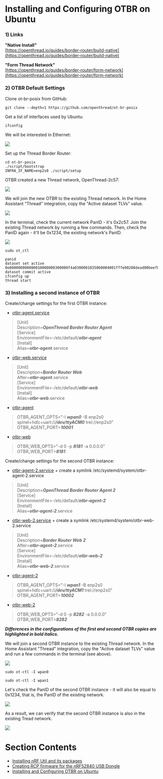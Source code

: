# Installing and Configuring OTBR on Ubuntu

### 1) Links
**"Native Install"**  
[https://openthread.io/guides/border-router/build-native](https://openthread.io/guides/border-router/build-native)  
  
**"Form Thread Network"**  
[https://openthread.io/guides/border-router/form-network](https://openthread.io/guides/border-router/form-network)  

### 2) OTBR Default Settings
Clone ot-br-posix from GitHub:
~~~
git clone --depth=1 https://github.com/openthread/ot-br-posix
~~~
Get a list of interfaces used by Ubuntu:
~~~
ifconfig
~~~
We will be interested in Ethernet:  
  
![](images/ubuntu_ifconfig.png)  
  
Set up the Thread Border Router:
~~~
cd ot-br-posix
./script/bootstrap
INFRA_IF_NAME=enp2s0 ./script/setup
~~~
OTBR created a new Thread network, OpenThread-2c57:  
  
![](images/nrf52840_rcp_otbr_in_HA.png)  

We will join the new OTBR to the existing Thread network. In the Home Assistant "Thread" integration, copy the "Active dataset TLVs" value.  
  
![](images/nrf52840_rcp_otbr_dataset_from_HA.png)  
  
In the terminal, check the current network PanID - it's 0x2c57. Join the existing Thread network by running a few commands. Then, check the PanID again - it'll be 0x1234, the existing network's PanID.  
  
![](images/nrf52840_rcp_otbr_join_thread.png)  
  
~~~
sudo ot_ctl
~~~
~~~
panid
dataset set active 0e080000000000010000000300000f4a0300001035060004001fffe00208dead00beef00cafe0708fd000db800a00000051000112233445566778899aabbccddeeff030e4f70656e5468726561642d455350010212340410104810e2315100afd6bc9215a6bfac530c0402a0f7f8
dataset commit active
ifconfig up
thread start
~~~


### 3) Installing a second instance of OTBR

Create/change settings for the first OTBR instance:  
- [otbr-agent.service](ubuntu/usr/lib/systemd/system/otbr-agent.service)
> \[Unit\]  
> Description=***OpenThread Border Router Agent***  
> \[Service\]  
> EnvironmentFile=-/etc/default/***otbr-agent***  
> \[Install\]  
> Alias=***otbr-agent***.service  
- [otbr-web.service](ubuntu/usr/lib/systemd/system/otbr-web.service)
> \[Unit\]  
> Description=***Border Router Web***  
> After=***otbr-agent***.service  
> \[Service\]  
> EnvironmentFile=-/etc/default/***otbr-web***  
> \[Install\]  
> Alias=***otbr-web***.service  
- [otbr-agent](ubuntu/etc/default/otbr-agent)
> OTBR_AGENT_OPTS="-I ***wpan0*** -B enp2s0 spinel+hdlc+uart://***/dev/ttyACM0*** trel://enp2s0"  
> OTBR_AGENT_PORT=***10001***  
- [otbr-web](ubuntu/etc/default/otbr-web)
> OTBR_WEB_OPTS="-d 0 -p ***8181*** -a 0.0.0.0"  
> OTBR_WEB_PORT=***8181***  

Create/change settings for the second OTBR instance:  
- [otbr-agent-2.service](ubuntu/usr/lib/systemd/system/otbr-agent-2.service) + create a symlink /etc/systemd/system/otbr-agent-2.service  
> \[Unit\]  
> Description=***OpenThread Border Router Agent 2***  
> \[Service\]  
> EnvironmentFile=-/etc/default/***otbr-agent-2***  
> \[Install\]  
> Alias=***otbr-agent-2***.service  
- [otbr-web-2.service](ubuntu/usr/lib/systemd/system/otbr-web-2.service) + create a symlink /etc/systemd/system/otbr-web-2.service  
> \[Unit\]  
> Description=***Border Router Web 2***  
> After=***otbr-agent-2***.service  
> \[Service\]  
> EnvironmentFile=-/etc/default/***otbr-web-2***  
> \[Install\]  
> Alias=***otbr-web-2***.service  
- [otbr-agent-2](ubuntu/etc/default/otbr-agent-2)  
> OTBR_AGENT_OPTS="-I ***wpan1*** -B enp2s0 spinel+hdlc+uart://***/dev/ttyACM1*** trel://enp2s0"  
> OTBR_AGENT_PORT=***10002***  
- [otbr-web-2](ubuntu/etc/default/otbr-web-2)  
> OTBR_WEB_OPTS="-d 0 -p ***8282*** -a 0.0.0.0"  
> OTBR_WEB_PORT=***8282***  
  
***Differences in the configurations of the first and second OTBR copies are highlighted in bold italics.***  
  
We will join a second OTBR instance to the existing Thread network. In the Home Assistant "Thread" integration, copy the "Active dataset TLVs" value and run a few commands in the terminal (see above).  
  
![](images/nrf52840_rcp_otbr_cli_for_2_instances.png)  
~~~
sudo ot-ctl -I wpan0

sudo ot-ctl -I wpan1
~~~
  
Let's check the PanID of the second OTBR instance - it will also be equal to 0x1234, that is, the PanID of the existing network.  
  
![](images/nrf52840_rcp_otbr_cli_for_2_instances_final.png)  
  
As a result, we can verify that the second OTBR instance is also in the existing Tread network.  
  
![](images/nrf52840_rcp_otbr_in_HA_final.png)  
    
  
# Section Contents
- [Installing nRF Util and its packages](01_nrfutil.md)  
- [Creating RCP firmware for the nRF52840 USB Dongle](02_firmware.md)  
- [Installing and Configuring OTBR on Ubuntu](03_otbr.md)  
  